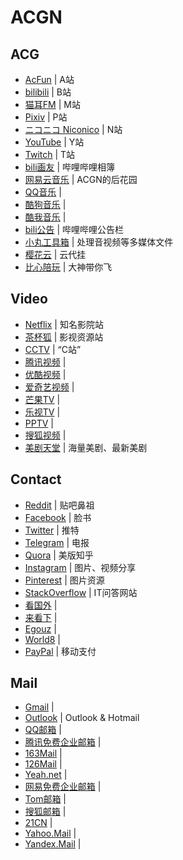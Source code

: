 # ACGN

## ACG

- [AcFun](https://www.acfun.cn/) | A站
- [bilibili](https://www.bilibili.com/) | B站
- [猫耳FM](https://www.missevan.com/) | M站
- [Pixiv](https://www.pixiv.net/) | P站
- [ニコニコ Niconico](https://www.nicovideo.jp/) | N站
- [YouTube](https://www.youtube.com/) | Y站
- [Twitch](https://www.twitch.tv/) | T站
- [bili画友](https://h.bilibili.com/) | 哔哩哔哩相簿
- [网易云音乐](https://music.163.com/) | ACGN的后花园
- [QQ音乐](https://y.qq.com/) | 
- [酷狗音乐](https://www.kugou.com/) | 
- [酷我音乐](https://www.kuwo.cn/) | 
- [bili公告](https://link.bilibili.com/p/eden/news#/) | 哔哩哔哩公告栏
- [小丸工具箱](https://maruko.appinn.me/) | 处理音视频等多媒体文件
- [樱花云](https://yqgo.top/) | 云代挂
- [比心陪玩](https://www.bxapp.cn/) | 大神带你飞

## Video

- [Netflix](https://www.netflix.com/) | 知名影院站
- [茶杯狐](https://www.cupfox.com/) | 影视资源站
- [CCTV](https://www.cctv.com/) | “C站”
- [腾讯视频](https://v.qq.com/) | 
- [优酷视频](https://www.youku.com/) | 
- [爱奇艺视频](https://www.iqiyi.com/) | 
- [芒果TV](https://www.mgtv.com/) | 
- [乐视TV](http://www.le.com/) | 
- [PPTV](https://www.pptv.com/) | 
- [搜狐视频](https://tv.sohu.com/) | 
- [美剧天堂](https://www.meijutt.tv/) | 海量美剧、最新美剧

## Contact

- [Reddit](https://www.reddit.com/) | 贴吧鼻祖
- [Facebook](https://www.facebook.com/) | 脸书
- [Twitter](https://twitter.com/) | 推特
- [Telegram](https://telegram.org/) | 电报
- [Quora](https://www.quora.com/) | 美版知乎
- [Instagram](https://www.instagram.com/) | 图片、视频分享
- [Pinterest](https://www.pinterest.com/) | 图片资源
- [StackOverflow](https://stackoverflow.com/) | IT问答网站
- [看国外](https://www.kanguowai.com/) | 
- [来看下](https://www.laikanxia.com/) | 
- [Egouz](https://www.egouz.com/) | 
- [World8](http://www.world68.com/) | 
- [PayPal](https://www.paypal.com/hk/home) | 移动支付

## Mail

- [Gmail](https://mail.google.com/) | 
- [Outlook](https://outlook.live.com/) | Outlook & Hotmail
- [QQ邮箱](https://mail.qq.com/) | 
- [腾讯免费企业邮箱](https://exmail.qq.com/) | 
- [163Mail](https://mail.163.com/) | 
- [126Mail](https://mail.126.com/) | 
- [Yeah.net](https://www.yeah.net/) | 
- [网易免费企业邮箱](https://ym.163.com/) | 
- [Tom邮箱](https://mail.tom.com/) | 
- [搜狐邮箱](https://mail.sohu.com/) | 
- [21CN](https://mail.21cn.com/) | 
- [Yahoo.Mail](https://mail.yahoo.com) | 
- [Yandex.Mail](https://mail.yandex.com/) | 